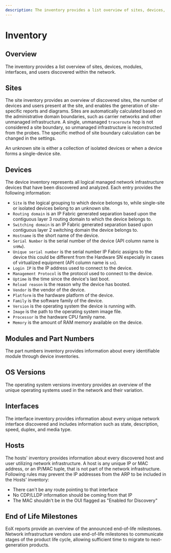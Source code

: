 ```yaml
---
description: The inventory provides a list overview of sites, devices, modules, interfaces, and users discovered within the network.
---
```


# Inventory

## Overview

The inventory provides a list overview of sites, devices, modules, interfaces, and users discovered within the network.

## Sites

The site inventory provides an overview of discovered sites, the number of devices and users present at the site, and enables the generation of site-specific reports and diagrams. Sites are automatically calculated based on the administrative domain boundaries, such as carrier networks and other unmanaged infrastructure. A single, unmanaged `traceroute` hop is not considered a site boundary, so unmanaged infrastructure is reconstructed from the probes. The specific method of site boundary calculation can be changed in the settings.

An unknown site is either a collection of isolated devices or when a device forms a single-device site.

## Devices

The device inventory represents all logical managed network infrastructure devices that have been discovered and analyzed. Each entry provides the following information:

- `Site` is the logical grouping to which device belongs to, while single-site or isolated devices belong to an unknown site.
- `Routing domain` is an IP Fabric generated separation based upon the contiguous layer 3 routing domain to which the device belongs to.
- `Switching domain` is an IP Fabric generated separation based upon contiguous layer 2 switching domain the device belongs to.
- `Hostname` is the short name of the device.
- `Serial Number` is the serial number of the device (API column name is `snHw`).
- `Unique serial number` is the serial number IP Fabric assigns to the device this could be different from the Hardware SN especially in cases of virtualized equipment (API column name is `sn`).
- `Login IP` is the IP address used to connect to the device.
- `Management Protocol` is the protocol used to connect to the device.
- `Uptime` is the time since the device's last boot.
- `Reload reason` is the reason why the device has booted.
- `Vendor` is the vendor of the device.
- `Platform` is the hardware platform of the device.
- `Family` is the software family of the device.
- `Version` is the operating system the device is running with.
- `Image` is the path to the operating system image file.
- `Processor` is the hardware CPU family name.
- `Memory` is the amount of RAM memory available on the device.

## Modules and Part Numbers

The part numbers inventory provides information about every identifiable module through device inventories.

## OS Versions

The operating system versions inventory provides an overview of the unique operating systems used in the network and their variation.

## Interfaces

The interface inventory provides information about every unique network interface discovered and includes information such as state, description, speed, duplex, and media type.

## Hosts

The hosts' inventory provides information about every discovered host and user utilizing network infrastructure. A host is any unique IP or MAC address, or an IP/MAC tuple, that is not part of the network infrastructure. Following rules may
prevent the IP addresses from the ARP to be included in the Hosts' inventory:

- There can't be any route pointing to that interface
- No CDP/LLDP information should be coming from that IP
- The MAC shouldn't be in the OUI flagged as "Enabled for Discovery"

## End of Life Milestones

EoX reports provide an overview of the announced end-of-life milestones. Network infrastructure vendors use end-of-life milestones to communicate stages of the product life cycle, allowing sufficient time to migrate to next-generation products.
